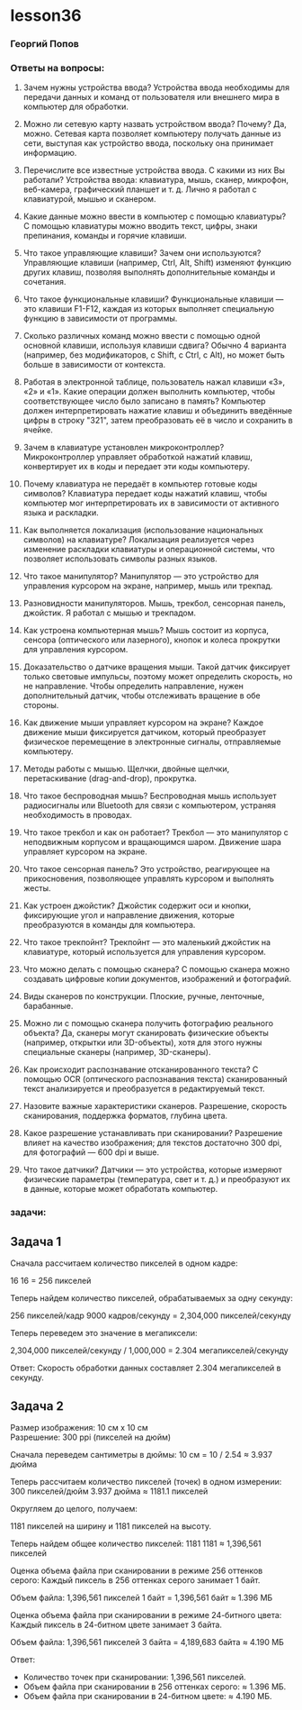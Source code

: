 # lesson36
### Георгий Попов
### Ответы на вопросы:

1. Зачем нужны устройства ввода?
   Устройства ввода необходимы для передачи данных и команд от пользователя или внешнего мира в компьютер для обработки.

2. Можно ли сетевую карту назвать устройством ввода? Почему?
   Да, можно. Сетевая карта позволяет компьютеру получать данные из сети, выступая как устройство ввода, поскольку она принимает информацию.

3. Перечислите все известные устройства ввода. С какими из них Вы работали?
   Устройства ввода: клавиатура, мышь, сканер, микрофон, веб-камера, графический планшет и т. д. Лично я работал с клавиатурой, мышью и сканером.

4. Какие данные можно ввести в компьютер с помощью клавиатуры?
   С помощью клавиатуры можно вводить текст, цифры, знаки препинания, команды и горячие клавиши.

5. Что такое управляющие клавиши? Зачем они используются?
   Управляющие клавиши (например, Ctrl, Alt, Shift) изменяют функцию других клавиш, позволяя выполнять дополнительные команды и сочетания.

6. Что такое функциональные клавиши?
   Функциональные клавиши — это клавиши F1-F12, каждая из которых выполняет специальную функцию в зависимости от программы.

7. Сколько различных команд можно ввести с помощью одной основной клавиши, используя клавиши сдвига?
   Обычно 4 варианта (например, без модификаторов, с Shift, с Ctrl, с Alt), но может быть больше в зависимости от контекста.

8. Работая в электронной таблице, пользователь нажал клавиши «3», «2» и «1». Какие операции должен выполнить компьютер, чтобы соответствующее число было записано в память?
   Компьютер должен интерпретировать нажатие клавиш и объединить введённые цифры в строку "321", затем преобразовать её в число и сохранить в ячейке.

9. Зачем в клавиатуре установлен микроконтроллер?
   Микроконтроллер управляет обработкой нажатий клавиш, конвертирует их в коды и передает эти коды компьютеру.

10. Почему клавиатура не передаёт в компьютер готовые коды символов?
   Клавиатура передает коды нажатий клавиш, чтобы компьютер мог интерпретировать их в зависимости от активного языка и раскладки.

11. Как выполняется локализация (использование национальных символов) на клавиатуре?
   Локализация реализуется через изменение раскладки клавиатуры и операционной системы, что позволяет использовать символы разных языков.

12. Что такое манипулятор?
   Манипулятор — это устройство для управления курсором на экране, например, мышь или трекпад.

13. Разновидности манипуляторов.
   Мышь, трекбол, сенсорная панель, джойстик. Я работал с мышью и трекпадом.

14. Как устроена компьютерная мышь?
   Мышь состоит из корпуса, сенсора (оптического или лазерного), кнопок и колеса прокрутки для управления курсором.

15. Доказательство о датчике вращения мыши.
   Такой датчик фиксирует только световые импульсы, поэтому может определить скорость, но не направление. Чтобы определить направление, нужен дополнительный датчик, чтобы отслеживать вращение в обе стороны.

16. Как движение мыши управляет курсором на экране?
   Каждое движение мыши фиксируется датчиком, который преобразует физическое перемещение в электронные сигналы, отправляемые компьютеру.

17. Методы работы с мышью.
   Щелчки, двойные щелчки, перетаскивание (drag-and-drop), прокрутка.

18. Что такое беспроводная мышь?
   Беспроводная мышь использует радиосигналы или Bluetooth для связи с компьютером, устраняя необходимость в проводах.

19. Что такое трекбол и как он работает?
   Трекбол — это манипулятор с неподвижным корпусом и вращающимся шаром. Движение шара управляет курсором на экране.

20. Что такое сенсорная панель?
   Это устройство, реагирующее на прикосновения, позволяющее управлять курсором и выполнять жесты.

21. Как устроен джойстик?
   Джойстик содержит оси и кнопки, фиксирующие угол и направление движения, которые преобразуются в команды для компьютера.

22. Что такое трекпойнт?
Трекпойнт — это маленький джойстик на клавиатуре, который используется для управления курсором.

23. Что можно делать с помощью сканера?
   С помощью сканера можно создавать цифровые копии документов, изображений и фотографий.

24. Виды сканеров по конструкции.
   Плоские, ручные, ленточные, барабанные.

25. Можно ли с помощью сканера получить фотографию реального объекта?
   Да, сканеры могут сканировать физические объекты (например, открытки или 3D-объекты), хотя для этого нужны специальные сканеры (например, 3D-сканеры).

26. Как происходит распознавание отсканированного текста?
   С помощью OCR (оптического распознавания текста) сканированный текст анализируется и преобразуется в редактируемый текст.

27. Назовите важные характеристики сканеров.
   Разрешение, скорость сканирования, поддержка форматов, глубина цвета.

28. Какое разрешение устанавливать при сканировании?
   Разрешение влияет на качество изображения; для текстов достаточно 300 dpi, для фотографий — 600 dpi и выше.

29. Что такое датчики?
   Датчики — это устройства, которые измеряют физические параметры (температура, свет и т. д.) и преобразуют их в данные, которые может обработать компьютер.

### задачи:

## Задача 1  
Сначала рассчитаем количество пикселей в одном кадре:

16  16 = 256 пикселей

Теперь найдем количество пикселей, обрабатываемых за одну секунду:

256 пикселей/кадр  9000 кадров/секунду = 2,304,000 пикселей/секунду

Теперь переведем это значение в мегапиксели:

2,304,000 пикселей/секунду / 1,000,000 = 2.304 мегапикселей/секунду

Ответ: Скорость обработки данных составляет 2.304 мегапикселей в секунду.

## Задача 2  
Размер изображения: 10 см х 10 см  
Разрешение: 300 ppi (пикселей на дюйм)

Сначала переведем сантиметры в дюймы:
10 см = 10 / 2.54 ≈ 3.937 дюйма

Теперь рассчитаем количество пикселей (точек) в одном измерении:
300 пикселей/дюйм  3.937 дюйма ≈ 1181.1 пикселей

Округляем до целого, получаем:

1181 пикселей на ширину и 1181 пикселей на высоту.

Теперь найдем общее количество пикселей:
1181  1181 ≈ 1,396,561 пикселей

Оценка объема файла при сканировании в режиме 256 оттенков серого:
Каждый пиксель в 256 оттенках серого занимает 1 байт. 

Объем файла:
1,396,561 пикселей  1 байт = 1,396,561 байт ≈ 1.396 МБ

Оценка объема файла при сканировании в режиме 24-битного цвета:
Каждый пиксель в 24-битном цвете занимает 3 байта.

Объем файла:
1,396,561 пикселей  3 байта = 4,189,683 байта ≈ 4.190 МБ

Ответ:
- Количество точек при сканировании: 1,396,561 пикселей.
- Объем файла при сканировании в 256 оттенках серого: ≈ 1.396 МБ.
- Объем файла при сканировании в 24-битном цвете: ≈ 4.190 МБ.
